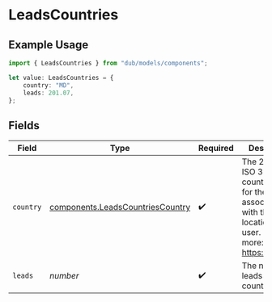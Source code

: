 # LeadsCountries

## Example Usage

```typescript
import { LeadsCountries } from "dub/models/components";

let value: LeadsCountries = {
    country: "MD",
    leads: 201.07,
};
```

## Fields

| Field                                                                                                                       | Type                                                                                                                        | Required                                                                                                                    | Description                                                                                                                 |
| --------------------------------------------------------------------------------------------------------------------------- | --------------------------------------------------------------------------------------------------------------------------- | --------------------------------------------------------------------------------------------------------------------------- | --------------------------------------------------------------------------------------------------------------------------- |
| `country`                                                                                                                   | [components.LeadsCountriesCountry](../../models/components/leadscountriescountry.md)                                        | :heavy_check_mark:                                                                                                          | The 2-letter ISO 3166-1 country code for the country associated with the location of the user. Learn more: https://d.to/geo |
| `leads`                                                                                                                     | *number*                                                                                                                    | :heavy_check_mark:                                                                                                          | The number of leads from this country                                                                                       |